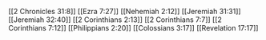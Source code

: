 [[2 Chronicles 31:8]]
[[Ezra 7:27]]
[[Nehemiah 2:12]]
[[Jeremiah 31:31]]
[[Jeremiah 32:40]]
[[2 Corinthians 2:13]]
[[2 Corinthians 7:7]]
[[2 Corinthians 7:12]]
[[Philippians 2:20]]
[[Colossians 3:17]]
[[Revelation 17:17]]
